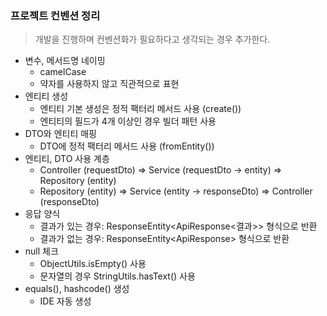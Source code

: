 ### 프로젝트 컨벤션 정리

> 개발을 진행하며 컨벤션화가 필요하다고 생각되는 경우 추가한다.

- 변수, 메서드명 네이밍
  - camelCase
  - 약자를 사용하지 않고 직관적으로 표현
- 엔티티 생성
  - 엔티티 기본 생성은 정적 팩터리 메서드 사용 (create())
  - 엔티티의 필드가 4개 이상인 경우 빌더 패턴 사용
- DTO와 엔티티 매핑
  - DTO에 정적 팩터리 메서드 사용 (fromEntity())
- 엔티티, DTO 사용 계층
  - Controller (requestDto) => Service (requestDto -> entity) => Repository (entity)
  - Repository (entity) => Service (entity -> responseDto) => Controller (responseDto)
- 응답 양식
  - 결과가 있는 경우: ResponseEntity<ApiResponse<결과>> 형식으로 반환
  - 결과가 없는 경우: ResponseEntity<ApiResponse<Void>> 형식으로 반환
- null 체크
  - ObjectUtils.isEmpty() 사용
  - 문자열의 경우 StringUtils.hasText() 사용
- equals(), hashcode() 생성
  - IDE 자동 생성
